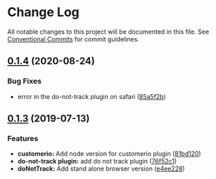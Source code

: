 # Change Log

All notable changes to this project will be documented in this file.
See [Conventional Commits](https://conventionalcommits.org) for commit guidelines.

## [0.1.4](https://github.com/DavidWells/analytics/compare/analytics-plugin-do-not-track@0.1.3...analytics-plugin-do-not-track@0.1.4) (2020-08-24)


### Bug Fixes

* error in the do-not-track plugin on safari ([85a5f2b](https://github.com/DavidWells/analytics/commit/85a5f2b))





## [0.1.3](https://github.com/DavidWells/analytics/compare/analytics-plugin-do-not-track@0.1.3...analytics-plugin-do-not-track@0.1.3) (2019-07-13)


### Features

* **customerio:** Add node version for customerio plugin ([81bd120](https://github.com/DavidWells/analytics/commit/81bd120))
* **do-not-track plugin:** add do not track plugin ([76f52c1](https://github.com/DavidWells/analytics/commit/76f52c1))
* **doNotTrack:** Add stand alone browser version ([e4ee228](https://github.com/DavidWells/analytics/commit/e4ee228))
